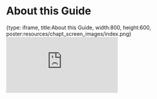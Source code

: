 # About this Guide
 
{type: iframe, title:About this Guide, width:800, height:600, poster:resources/chapt_screen_images/index.png}
![](https://hutchdatascience.org/FH_WDL102_Workflows/no_toc/index.html)
 

 
